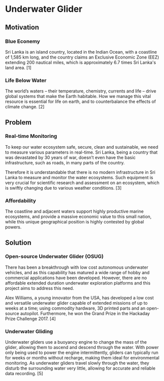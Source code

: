 # Underwater Glider

## **Motivation**

### Blue Econemy
Sri Lanka is an island country, located in the Indian Ocean, with a coastline of 1,585 km long, and the country claims an Exclusive Economic Zone (EEZ) extending 200 nautical miles, which is approximately 6.7 times Sri Lanka's land area. [1]

### Life Below Water
The world’s waters – their temperature, chemistry, currents and life – drive global systems that make the Earth habitable. How we manage this vital resource is essential for life on earth, and to counterbalance the effects of climate change. [2]

## **Problem**

### Real-time Monitoring
To keep our water ecosystem safe, secure, clean and sustainable, we need to measure various parameters in real-time. Sri Lanka, being a country that was devastated by 30 years of war, doesn’t even have the basic infrastructure, such as roads, in many parts of the country. 

Therefore it is understandable that there is no modern infrastructure in Sri Lanka to measure and monitor the water ecosystems. Such equipment is very crucial for scientific research and assessment on an ecosystem, which is swiftly changing due to various weather conditions. [3]

### Affordability
The coastline and adjacent waters support highly productive marine ecosystems, and provide a massive economic value to this small nation, while this unique geographical position is highly contested by global powers.

## **Solution**

### Open-source Underwater Glider (OSUG)
There has been a breakthrough with low cost autonomous underwater vehicles, and as this capability has matured a wide range of hobby and commercial applications have been developed. However, there are no affordable extended duration underwater exploration platforms and this project aims to address this need.

Alex Williams, a young innovator from the USA, has developed a low cost and versatile underwater glider capable of extended missions of up to weeks at a time; using commodity hardware, 3D printed parts and an open-source autopilot. Furthermore, he won the Grand Prize in the Hackaday Prize Challenge 2017. [4]

### Underwater Gliding
Underwater gliders use a buoyancy engine to change the mass of the glider, allowing them to ascend and descend through the water. With power only being used to power the engine intermittently, gliders can typically run for weeks or months without recharge, making them ideal for environmental monitoring. As underwater gliders travel slowly through the water, they disturb the surrounding water very little, allowing for accurate and reliable data recording. [5]











